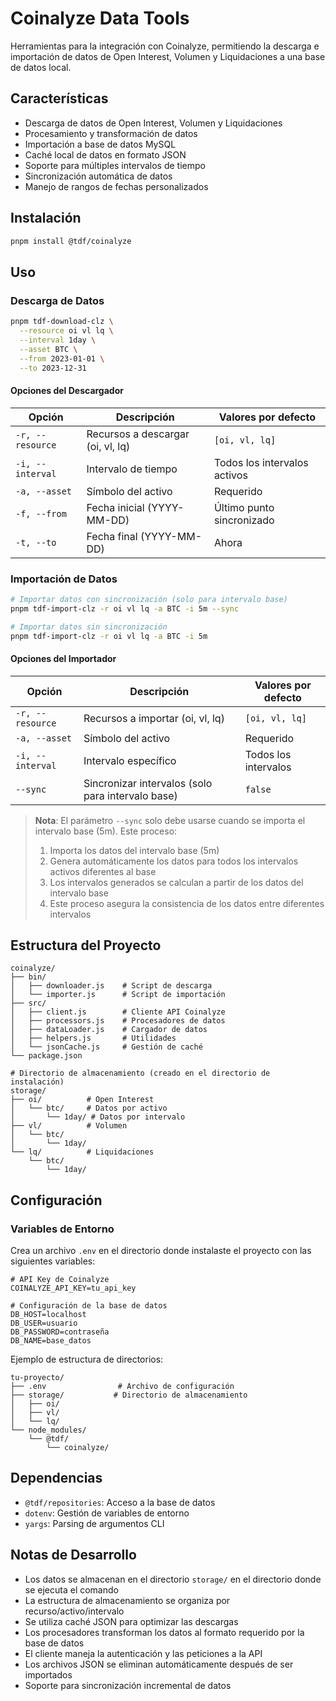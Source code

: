 # Coinalyze Data Tools

Herramientas para la integración con Coinalyze, permitiendo la descarga e importación de datos de Open Interest, Volumen y Liquidaciones a una base de datos local.

## Características

- Descarga de datos de Open Interest, Volumen y Liquidaciones
- Procesamiento y transformación de datos
- Importación a base de datos MySQL
- Caché local de datos en formato JSON
- Soporte para múltiples intervalos de tiempo
- Sincronización automática de datos
- Manejo de rangos de fechas personalizados

## Instalación

```bash
pnpm install @tdf/coinalyze
```

## Uso

### Descarga de Datos

```bash
pnpm tdf-download-clz \
  --resource oi vl lq \
  --interval 1day \
  --asset BTC \
  --from 2023-01-01 \
  --to 2023-12-31
```

#### Opciones del Descargador

| Opción | Descripción | Valores por defecto |
|--------|-------------|-------------------|
| `-r, --resource` | Recursos a descargar (oi, vl, lq) | `[oi, vl, lq]` |
| `-i, --interval` | Intervalo de tiempo | Todos los intervalos activos |
| `-a, --asset` | Símbolo del activo | Requerido |
| `-f, --from` | Fecha inicial (YYYY-MM-DD) | Último punto sincronizado |
| `-t, --to` | Fecha final (YYYY-MM-DD) | Ahora |

### Importación de Datos

```bash
# Importar datos con sincronización (solo para intervalo base)
pnpm tdf-import-clz -r oi vl lq -a BTC -i 5m --sync

# Importar datos sin sincronización
pnpm tdf-import-clz -r oi vl lq -a BTC -i 5m
```

#### Opciones del Importador

| Opción | Descripción | Valores por defecto |
|--------|-------------|-------------------|
| `-r, --resource` | Recursos a importar (oi, vl, lq) | `[oi, vl, lq]` |
| `-a, --asset` | Símbolo del activo | Requerido |
| `-i, --interval` | Intervalo específico | Todos los intervalos |
| `--sync` | Sincronizar intervalos (solo para intervalo base) | `false` |

> **Nota**: El parámetro `--sync` solo debe usarse cuando se importa el intervalo base (5m). Este proceso:
> 1. Importa los datos del intervalo base (5m)
> 2. Genera automáticamente los datos para todos los intervalos activos diferentes al base
> 3. Los intervalos generados se calculan a partir de los datos del intervalo base
> 4. Este proceso asegura la consistencia de los datos entre diferentes intervalos

## Estructura del Proyecto

```
coinalyze/
├── bin/
│   ├── downloader.js    # Script de descarga
│   └── importer.js      # Script de importación
├── src/
│   ├── client.js        # Cliente API Coinalyze
│   ├── processors.js    # Procesadores de datos
│   ├── dataLoader.js    # Cargador de datos
│   ├── helpers.js       # Utilidades
│   └── jsonCache.js     # Gestión de caché
└── package.json

# Directorio de almacenamiento (creado en el directorio de instalación)
storage/
├── oi/          # Open Interest
│   └── btc/     # Datos por activo
│       └── 1day/ # Datos por intervalo
├── vl/          # Volumen
│   └── btc/
│       └── 1day/
└── lq/          # Liquidaciones
    └── btc/
        └── 1day/
```

## Configuración

### Variables de Entorno

Crea un archivo `.env` en el directorio donde instalaste el proyecto con las siguientes variables:

```env
# API Key de Coinalyze
COINALYZE_API_KEY=tu_api_key

# Configuración de la base de datos
DB_HOST=localhost
DB_USER=usuario
DB_PASSWORD=contraseña
DB_NAME=base_datos
```

Ejemplo de estructura de directorios:
```
tu-proyecto/
├── .env                # Archivo de configuración
├── storage/           # Directorio de almacenamiento
│   ├── oi/
│   ├── vl/
│   └── lq/
└── node_modules/
    └── @tdf/
        └── coinalyze/
```

## Dependencias

- `@tdf/repositories`: Acceso a la base de datos
- `dotenv`: Gestión de variables de entorno
- `yargs`: Parsing de argumentos CLI


## Notas de Desarrollo

- Los datos se almacenan en el directorio `storage/` en el directorio donde se ejecuta el comando
- La estructura de almacenamiento se organiza por recurso/activo/intervalo
- Se utiliza caché JSON para optimizar las descargas
- Los procesadores transforman los datos al formato requerido por la base de datos
- El cliente maneja la autenticación y las peticiones a la API
- Los archivos JSON se eliminan automáticamente después de ser importados
- Soporte para sincronización incremental de datos
